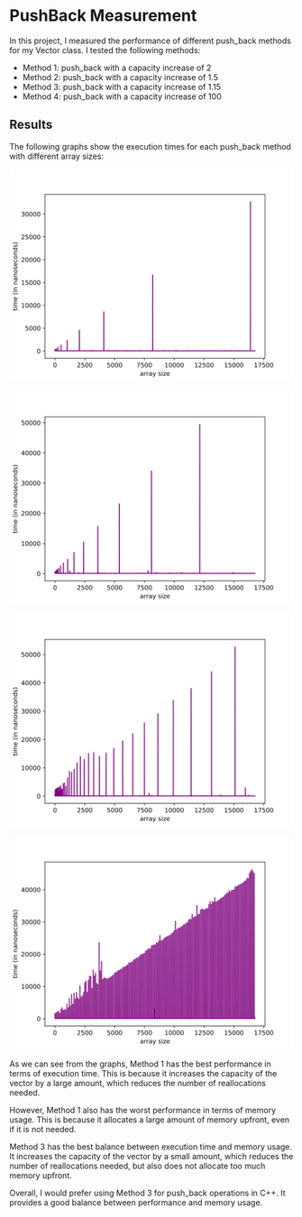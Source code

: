 # PushBack Measurement

In this project, I measured the performance of different push_back methods for my Vector class. I tested the following methods:

- Method 1: push_back with a capacity increase of 2
- Method 2: push_back with a capacity increase of 1.5
- Method 3: push_back with a capacity increase of 1.15
- Method 4: push_back with a capacity increase of 100

## Results

The following graphs show the execution times for each push_back method with different array sizes:

![Execution times for Method 1](methods/method1.svg)

![Execution times for Method 2](methods/method2.svg)

![Execution times for Method 3](methods/method3.svg)

![Execution times for Method 4](methods/method4.svg)

As we can see from the graphs, Method 1 has the best performance in terms of execution time. This is because it increases the capacity of the vector by a large amount, which reduces the number of reallocations needed.

However, Method 1 also has the worst performance in terms of memory usage. This is because it allocates a large amount of memory upfront, even if it is not needed.

Method 3 has the best balance between execution time and memory usage. It increases the capacity of the vector by a small amount, which reduces the number of reallocations needed, but also does not allocate too much memory upfront.

Overall, I would prefer using Method 3 for push_back operations in C++. It provides a good balance between performance and memory usage.
